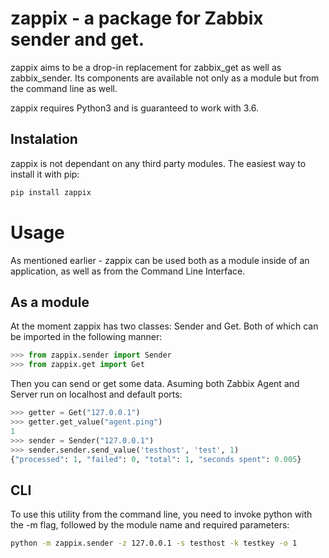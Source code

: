 # zappix - a package for Zabbix sender and get.

zappix aims to be a drop-in replacement for zabbix_get as well as zabbix_sender.
Its components are available not only as a module but from the command line as well.

zappix requires Python3 and is guaranteed to work with 3.6.

## Instalation 

zappix is not dependant on any third party modules.
The easiest way to install it with pip:
```sh
pip install zappix
```

# Usage

As mentioned earlier - zappix can be used both as a module inside of an application, as well as from the Command Line Interface.

## As a module

At the moment zappix has two classes: Sender and Get. Both of which can be imported in the following manner:
```python
>>> from zappix.sender import Sender
>>> from zappix.get import Get
```

Then you can send or get some data. Asuming both Zabbix Agent and Server run on localhost and default ports:

```python
>>> getter = Get("127.0.0.1")
>>> getter.get_value("agent.ping")
1
>>> sender = Sender("127.0.0.1")
>>> sender.sender.send_value('testhost', 'test', 1)
{"processed": 1, "failed": 0, "total": 1, "seconds spent": 0.005}

```

## CLI

To use this utility from the command line, you need to invoke python with the -m flag, followed by the module name and required parameters:

```sh
python -m zappix.sender -z 127.0.0.1 -s testhost -k testkey -o 1
```

